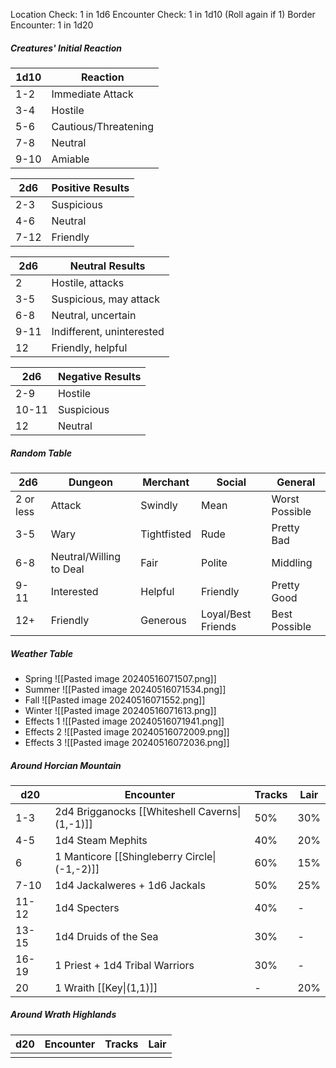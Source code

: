 Location Check: 1 in 1d6
Encounter Check: 1 in 1d10 (Roll again if 1)
Border Encounter: 1 in 1d20
##### Creatures' Initial Reaction

| 1d10 | Reaction             |
| ---- | -------------------- |
| 1-2  | Immediate Attack     |
| 3-4  | Hostile              |
| 5-6  | Cautious/Threatening |
| 7-8  | Neutral              |
| 9-10 | Amiable              |

| 2d6  | Positive Results |
| ---- | ---------------- |
| 2-3  | Suspicious       |
| 4-6  | Neutral          |
| 7-12 | Friendly         |

| 2d6  | Neutral Results           |
| ---- | ------------------------- |
| 2    | Hostile, attacks          |
| 3-5  | Suspicious, may attack    |
| 6-8  | Neutral, uncertain        |
| 9-11 | Indifferent, uninterested |
| 12   | Friendly, helpful         |

| 2d6   | Negative Results |
| ----- | ---------------- |
| 2-9   | Hostile          |
| 10-11 | Suspicious       |
| 12    | Neutral          |

##### Random Table

| 2d6       | Dungeon                 | Merchant    | Social             | General        |
| --------- | ----------------------- | ----------- | ------------------ | -------------- |
| 2 or less | Attack                  | Swindly     | Mean               | Worst Possible |
| 3-5       | Wary                    | Tightfisted | Rude               | Pretty Bad     |
| 6-8       | Neutral/Willing to Deal | Fair        | Polite             | Middling       |
| 9-11      | Interested              | Helpful     | Friendly           | Pretty Good    |
| 12+       | Friendly                | Generous    | Loyal/Best Friends | Best Possible  |
##### Weather Table
- Spring
	![[Pasted image 20240516071507.png]]
- Summer
	![[Pasted image 20240516071534.png]]
- Fall
	![[Pasted image 20240516071552.png]]
- Winter
	![[Pasted image 20240516071613.png]]
- Effects 1
	![[Pasted image 20240516071941.png]]
- Effects 2
	![[Pasted image 20240516072009.png]]
- Effects 3
	![[Pasted image 20240516072036.png]]
##### Around Horcian Mountain

| d20   | Encounter                                      | Tracks | Lair |
| ----- | ---------------------------------------------- | ------ | ---- |
| 1-3   | 2d4 Brigganocks [[Whiteshell Caverns\|(1,-1)]] | 50%    | 30%  |
| 4-5   | 1d4 Steam Mephits                              | 40%    | 20%  |
| 6     | 1 Manticore [[Shingleberry Circle\|(-1,-2)]]   | 60%    | 15%  |
| 7-10  | 1d4 Jackalweres + 1d6 Jackals                  | 50%    | 25%  |
| 11-12 | 1d4 Specters                                   | 40%    | -    |
| 13-15 | 1d4 Druids of the Sea                          | 30%    | -    |
| 16-19 | 1 Priest + 1d4 Tribal Warriors                 | 30%    | -    |
| 20    | 1 Wraith [[Key\|(1,1)]]                        | -      | 20%  |

##### Around Wrath Highlands

| d20 | Encounter | Tracks | Lair |
| --- | --------- | ------ | ---- |
|     |           |        |      |
